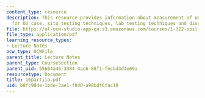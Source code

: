 ```yaml
---
content_type: resource
description: This resource provides information about measurement of undrained strength
  for UU case, situ testing techniques, lab testing techniques and discussion.
file: https://ol-ocw-studio-app-qa.s3.amazonaws.com/courses/1-322-soil-behavior-spring-2005/b8fc984e1bde3ae1f040a98bdf6fac10_16partiia.pdf
file_type: application/pdf
learning_resource_types:
- Lecture Notes
ocw_type: OCWFile
parent_title: Lecture Notes
parent_type: CourseSection
parent_uid: 55664a46-3384-4ac6-88f1-fecbd3d4e69a
resourcetype: Document
title: 16partiia.pdf
uid: b8fc984e-1bde-3ae1-f040-a98bdf6fac10
---
```

